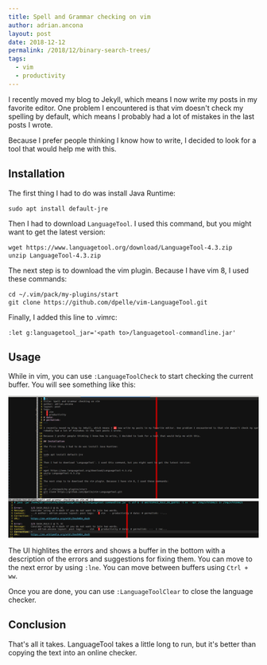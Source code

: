 ```yaml
---
title: Spell and Grammar checking on vim
author: adrian.ancona
layout: post
date: 2018-12-12
permalink: /2018/12/binary-search-trees/
tags:
  - vim
  - productivity
---
```


I recently moved my blog to Jekyll, which means I now write my posts in my favorite editor. One problem I encountered is that vim doesn't check my spelling by default, which means I probably had a lot of mistakes in the last posts I wrote.

Because I prefer people thinking I know how to write, I decided to look for a tool that would help me with this.

## Installation

The first thing I had to do was install Java Runtime:

```
sudo apt install default-jre
```

Then I had to download `LanguageTool`. I used this command, but you might want to get the latest version:

```
wget https://www.languagetool.org/download/LanguageTool-4.3.zip
unzip LanguageTool-4.3.zip
```

The next step is to download the vim plugin. Because I have vim 8, I used these commands:

```
cd ~/.vim/pack/my-plugins/start
git clone https://github.com/dpelle/vim-LanguageTool.git
```

Finally, I added this line to .vimrc:

```
:let g:languagetool_jar='<path to>/languagetool-commandline.jar'
```

## Usage

While in vim, you can use `:LanguageToolCheck` to start checking the current buffer. You will see something like this:

[<img src="/images/posts/language-tool.png" alt="VIM language tool" width="700" />](/images/posts/language-tool.png)

The UI highlites the errors and shows a buffer in the bottom with a description of the errors and suggestions for fixing them. You can move to the next error by using `:lne`. You can move between buffers using `Ctrl + ww`.

Once you are done, you can use `:LanguageToolClear` to close the language checker.

## Conclusion

That's all it takes. LanguageTool takes a little long to run, but it's better than copying the text into an online checker.

